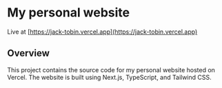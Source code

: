 # My personal website

Live at [https://jack-tobin.vercel.app](https://jack-tobin.vercel.app)

## Overview

This project contains the source code for my personal website hosted on Vercel. The website is built using Next.js, TypeScript, and Tailwind CSS.
